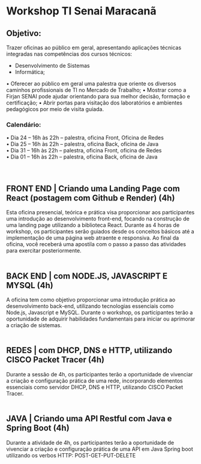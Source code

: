 # Workshop TI Senai Maracanã

## Objetivo: 
Trazer oficinas ao público em geral, apresentando aplicações técnicas integradas nas competências dos cursos técnicos:
* Desenvolvimento de Sistemas
* Informática; 

•	Oferecer ao público em geral uma palestra que oriente os diversos caminhos profissionais de TI no Mercado de Trabalho;
•	Mostrar como a Firjan SENAI pode ajudar orientando para sua melhor decisão, formação e certificação; 
•	Abrir portas para visitação dos laboratórios e ambientes pedagógicos por meio de visita guiada.

### Calendário:
•	Dia 24 – 16h às 22h – palestra, oficina Front, Oficina de Redes<br>
•	Dia 25 – 16h às 22h – palestra, oficina Back, oficina de Java<br>
•	Dia 31 – 16h às 22h – palestra, oficina Front, oficina de Redes<br>
•	Dia 01 – 16h às 22h – palestra, oficina Back, oficina de Java<br>
<br>
<br>
## FRONT END | Criando uma Landing Page com React (postagem com Github e Render) (4h)
Esta oficina presencial, teórica e prática visa proporcionar aos participantes uma introdução ao desenvolvimento front-end, focando na construção de uma landing page utilizando a biblioteca React. Durante as 4 horas de workshop, os participantes serão guiados desde os conceitos básicos até a implementação de uma página web atraente e responsiva. Ao final da oficina, você receberá uma apostila com o passo a passo das atividades para exercitar posteriormente. 
<br>
<br>
## BACK END | com NODE.JS, JAVASCRIPT E MYSQL (4h)
A oficina tem como objetivo proporcionar uma introdução prática ao desenvolvimento back-end, utilizando tecnologias essenciais como Node.js, Javascript e MySQL. Durante o workshop, os participantes terão a oportunidade de adquirir habilidades fundamentais para iniciar ou aprimorar a criação de sistemas. 
<br>
<br>
## REDES | com DHCP, DNS e HTTP, utilizando CISCO Packet Tracer (4h)
Durante a sessão de 4h, os participantes terão a oportunidade de vivenciar a criação e configuração prática de uma rede, incorporando elementos essenciais como servidor DHCP, DNS e HTTP, utilizando CISCO Packet Tracer.
<br>
<br>
## JAVA | Criando uma API Restful com Java e Spring Boot (4h)
Durante a atividade de 4h, os participantes terão a oportunidade de vivenciar a criação e configuração prática de uma API em Java Spring boot utilizando os verbos HTTP:  POST-GET-PUT-DELETE
